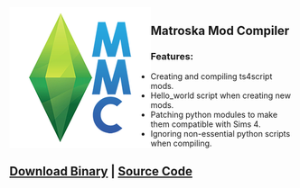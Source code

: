 <img align="left" src="/assets/mmc_icon_small.png">

## Matroska Mod Compiler  
### Features:
* Creating and compiling ts4script mods.
* Hello_world script when creating new mods.
* Patching python modules to make them compatible with Sims 4.
* Ignoring non-essential python scripts when compiling.  

**[Download Binary](https://github.com/MatroSkaMods/MMC/releases)** | **[Source Code](https://github.com/MatroSkaMods/MMC)** 
---
